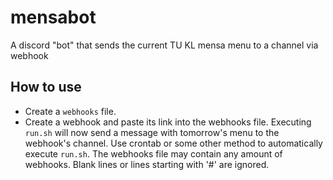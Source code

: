 # mensabot
A discord "bot" that sends the current TU KL mensa menu to a channel via webhook

## How to use
- Create a `webhooks` file.
- Create a webhook and paste its link into the webhooks file.
Executing `run.sh` will now send a message with tomorrow's menu to the webhook's channel.
Use crontab or some other method to automatically execute `run.sh`.
The webhooks file may contain any amount of webhooks. Blank lines or lines starting with '#' are ignored.
